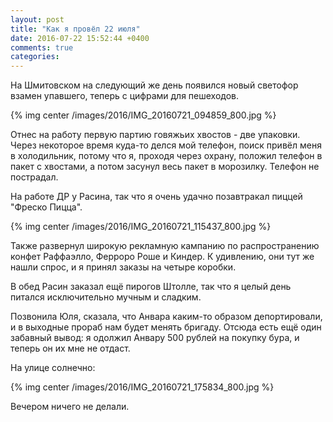 ```yaml
---
layout: post
title: "Как я провёл 22 июля"
date: 2016-07-22 15:52:44 +0400
comments: true
categories: 
---
```


На Шмитовском на следующий же день появился новый светофор взамен упавшего, теперь с цифрами для пешеходов.

{% img center /images/2016/IMG_20160721_094859_800.jpg %}

Отнес на работу первую партию говяжьих хвостов - две упаковки. Через некоторое время куда-то делся мой телефон, поиск привёл меня в холодильник, потому что я, проходя через охрану, положил телефон в пакет с хвостами, а потом засунул весь пакет в морозилку. Телефон не пострадал.

На работе ДР у Расина, так что я очень удачно позавтракал пиццей "Фреско Пицца".

{% img center /images/2016/IMG_20160721_115437_800.jpg %}

Также развернул широкую рекламную кампанию по распространению конфет Раффаэлло, Ферроро Роше и Киндер. К удивлению, они тут же нашли спрос, и я принял заказы на четыре коробки.

В обед Расин заказал ещё пирогов Штолле, так что я целый день питался исключительно мучным и сладким.

Позвонила Юля, сказала, что Анвара каким-то образом депортировали, и в выходные прораб нам будет менять бригаду. Отсюда есть ещё один забавный вывод: я одолжил Анвару 500 рублей на покупку бура, и теперь он их мне не отдаст.

На улице солнечно:

{% img center /images/2016/IMG_20160721_175834_800.jpg %}

Вечером ничего не делали.